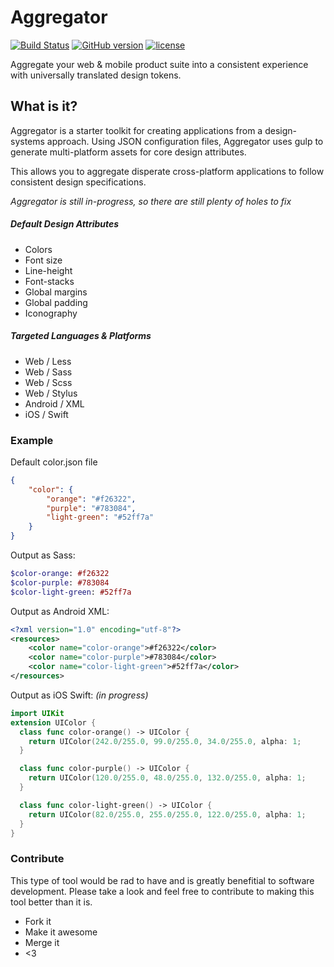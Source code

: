# Aggregator 
[![Build Status](https://travis-ci.org/NateBaldwinDesign/aggregator.svg?branch=development)](https://travis-ci.org/NateBaldwinDesign/aggregator) [![GitHub version](https://badge.fury.io/gh/NateBaldwinDesign%2Faggregator.svg)](https://badge.fury.io/gh/NateBaldwinDesign%2Faggregator) [![license](https://img.shields.io/github/license/mashape/apistatus.svg?maxAge=2592000)]()

Aggregate your web & mobile product suite into a consistent experience with universally translated design tokens.

## What is it?
Aggregator is a starter toolkit for creating applications from a design-systems approach. Using JSON configuration files, Aggregator uses gulp to generate multi-platform assets for core design attributes.

This allows you to aggregate disperate cross-platform applications to follow consistent design specifications.

*Aggregator is still in-progress, so there are still plenty of holes to fix*

##### Default Design Attributes
* Colors
* Font size
* Line-height
* Font-stacks
* Global margins
* Global padding
* Iconography

##### Targeted Languages & Platforms
* Web / Less
* Web / Sass
* Web / Scss
* Web / Stylus
* Android / XML
* iOS / Swift 

### Example
Default color.json file
```json
{
	"color": {
		"orange": "#f26322",
		"purple": "#783084",
		"light-green": "#52ff7a"
	}
}
```
Output as Sass:
```sass
$color-orange: #f26322
$color-purple: #783084
$color-light-green: #52ff7a
```
Output as Android XML:
```xml
<?xml version="1.0" encoding="utf-8"?> 
<resources> 
    <color name="color-orange">#f26322</color>
    <color name="color-purple">#783084</color>
    <color name="color-light-green">#52ff7a</color>
</resources> 
```
Output as iOS Swift: _(in progress)_
```swift
import UIKit
extension UIColor {
  class func color-orange() -> UIColor {
    return UIColor(242.0/255.0, 99.0/255.0, 34.0/255.0, alpha: 1; 
  }

  class func color-purple() -> UIColor {
    return UIColor(120.0/255.0, 48.0/255.0, 132.0/255.0, alpha: 1; 
  }

  class func color-light-green() -> UIColor {
    return UIColor(82.0/255.0, 255.0/255.0, 122.0/255.0, alpha: 1; 
  }
}
```

### Contribute
This type of tool would be rad to have and is greatly benefitial to software development. Please take a look and feel free to contribute to making this tool better than it is.

* Fork it
* Make it awesome
* Merge it
* <3

